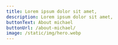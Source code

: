 ```yaml
---
title: Lorem ipsum dolor sit amet,
description: Lorem ipsum dolor sit amet,
buttonText: About michael
buttonUrl: /about-michael/
image: /static/img/hero.webp
---
```


